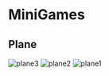 # **MiniGames**
## Plane
![plane3](https://user-images.githubusercontent.com/28742042/27637159-5e295094-5c17-11e7-9d99-0f4a7e0c0024.png)
![plane2](https://user-images.githubusercontent.com/28742042/27637160-5e2edcc6-5c17-11e7-8f8d-5fa224ffbd18.png)
![plane1](https://user-images.githubusercontent.com/28742042/27637161-5e4a11d0-5c17-11e7-8755-93cfcc4d98ea.PNG)



